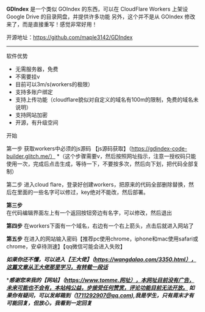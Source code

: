 **GDIndex** 是一个类似 GOIndex 的东西，可以在 CloudFlare Workers 上架设 Google Drive 的目录网盘，并提供许多功能 另外，这个并不是从 GOIndex 修改来了，而是直接重写！感觉非常好用！

开源地址：https://github.com/maple3142/GDIndex

****

软件优势
* 无需服务器，免费
* 不需要挂v
* 目前可以3m/s(workers的极限）
* 支持多账户绑定
* 支持上传功能（cloudflare貌似对自定义的域名有100m的限制，免费的域名未说明）
* 支持网站加密
* 开源，有升级空间


开始

第一步
获取workers中必须的js源码   【js源码获取】（https://gdindex-code-builder.glitch.me/）
     *（这个步骤需要v，然后按照网址指示，注意一授权码只能使用一次，完成后点击生成，等待一下，不要按多次，然后向下划，把代码全部复制）


第二步
进入cloud flare，登录好创建workers，把原来的代码全部删除替换，然后在里面的一些名字可以修过，key绝对不能改，然后部署。

**第三步**  
在代码编辑界面左上有一个返回按钮旁边有名字，可以修改，然后退出

**第四步**
在workers下面有一个域名，右边有一个右上箭头，点击后就进入网站了

**第五步**
在进入的网站输入密码【推荐pc使用chrome，iphone和mac使用safari或chrome，安卓待测速】【qq微信可能会进入失败】




***如果你还不懂，可以进入【王大佬】（https://wangdalao.com/3350.html），这篇文章从王大佬那里学习，有转载一段话***



****感谢您来我的【网站】（https://www.tomme.网址），本网址目前没有广告，未来可能也不会有，本站纯公益，步接受任何赞赏，评论功能目前无法开放。
如果你有疑问，可以发邮箱到（1711292907@qq.com),我是学生，只有周末才有可能回复，但放心，我看到一定回复***




                
